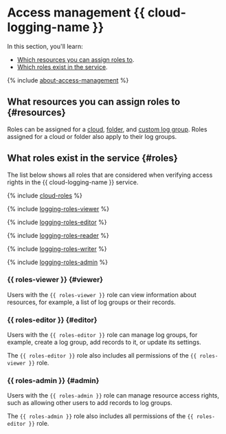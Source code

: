 # Access management {{ cloud-logging-name }}

In this section, you'll learn:

* [Which resources you can assign roles to](#resources).
* [Which roles exist in the service](#roles).

{% include [about-access-management](../../_includes/iam/about-access-management.md) %}

## What resources you can assign roles to {#resources}

Roles can be assigned for a [cloud](../../resource-manager/concepts/resources-hierarchy.md#cloud), [folder](../../resource-manager/concepts/resources-hierarchy.md#folder), and [custom log group](../concepts/log-group.md). Roles assigned for a cloud or folder also apply to their log groups.

## What roles exist in the service {#roles}

The list below shows all roles that are considered when verifying access rights in the {{ cloud-logging-name }} service.

{% include [cloud-roles](../../_includes/cloud-roles.md) %}

{% include [logging-roles-viewer](../../_includes/roles-logging-viewer.md) %}

{% include [logging-roles-editor](../../_includes/roles-logging-editor.md) %}

{% include [logging-roles-reader](../../_includes/roles-logging-reader.md) %}

{% include [logging-roles-writer](../../_includes/roles-logging-writer.md) %}

{% include [logging-roles-admin](../../_includes/roles-logging-admin.md) %}

### {{ roles-viewer }} {#viewer}

Users with the `{{ roles-viewer }}` role can view information about resources, for example, a list of log groups or their records.

### {{ roles-editor }} {#editor}

Users with the `{{ roles-editor }}` role can manage log groups, for example, create a log group, add records to it, or update its settings.

The `{{ roles-editor }}` role also includes all permissions of the `{{ roles-viewer }}` role.

### {{ roles-admin }} {#admin}

Users with the `{{ roles-admin }}` role can manage resource access rights, such as allowing other users to add records to log groups.

The `{{ roles-admin }}` role also includes all permissions of the `{{ roles-editor }}` role.
